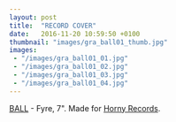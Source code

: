 ```yaml
---
layout: post
title:  "RECORD COVER"
date:   2016-11-20 10:59:50 +0100
thumbnail: "images/gra_ball01_thumb.jpg"
images:
 - "/images/gra_ball01_01.jpg"
 - "/images/gra_ball01_02.jpg"
 - "/images/gra_ball01_03.jpg"
 - "/images/gra_ball01_04.jpg"
---
```


<a href="http://ball666.biz/">BALL</a> - Fyre, 7". Made for <a href="https://www.facebook.com/Horny-Records-1080482608635086/">Horny Records</a>.


